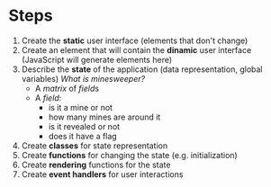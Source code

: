 # Steps

1. Create the **static** user interface (elements that don't change)
2. Create an element that will contain the **dinamic** user interface (JavaScript will generate elements here)
3. Describe the **state** of the application (data representation, global variables)
   *What is minesweeper?*
   - A *matrix* of *field*s
   - A *field*:
     - is it a mine or not
     - how many mines are around it
     - is it revealed or not
     - does it have a flag
4. Create **classes** for state representation
5. Create **functions** for changing the state (e.g. initialization)
6. Create **rendering** functions for the state
7. Create **event handlers** for user interactions